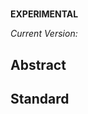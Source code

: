 # <NAME>

**EXPERIMENTAL**

*Current Version:* **<Version>**

<DESCRIPTION>

## Abstract

<Describe the purpose and context of the standard>

## Standard

<Put the standard statements here>
